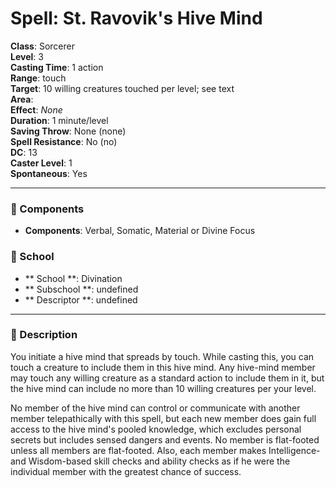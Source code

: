 
# Spell: St. Ravovik's Hive Mind
**Class**: Sorcerer  
**Level**: 3  
**Casting Time**: 1 action  
**Range**: touch  
**Target**: 10 willing creatures touched per level; see text  
**Area**:   
**Effect**: _None_  
**Duration**: 1 minute/level  
**Saving Throw**: None (none)  
**Spell Resistance**: No (no)  
**DC**: 13  
**Caster Level**: 1  
**Spontaneous**: Yes

---

### 🔮 Components
- **Components**: Verbal, Somatic, Material or Divine Focus

### 🏫 School
- ** School **: Divination
- ** Subschool **: undefined
- ** Descriptor **: undefined
---

### 📜 Description
You initiate a hive mind that spreads by touch. While casting this, you can touch a creature to include them in this hive mind. Any hive-mind member may touch any willing creature as a standard action to include them in it, but the hive mind can include no more than 10 willing creatures per your level.

No member of the hive mind can control or communicate with another member telepathically with this spell, but each new member does gain full access to the hive mind's pooled knowledge, which excludes personal secrets but includes sensed dangers and events. No member is flat-footed unless all members are flat-footed. Also, each member makes Intelligence- and Wisdom-based skill checks and ability checks as if he were the individual member with the greatest chance of success.
